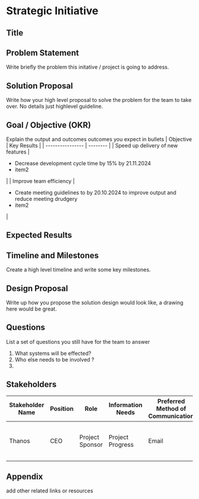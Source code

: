 # Strategic Initiative

## Title

## Problem Statement
Write briefly the problem this initative / project is going to address.

## Solution Proposal
Write how your high level proposal to solve the problem for the team to take over. No details just highlevel guideline.

## Goal / Objective (OKR)
Explain the output and outcomes outcomes you expect in bullets
| Objective | Key Results |
| ---------------- | -------- |
| Speed up delivery of new features   |  <ul><li>Decrease development cycle time by 15% by 21.11.2024 </li><li>item2</li></ul>     |
| Improve team efficiency           |  <ul><li>Create meeting guidelines to by 20.10.2024 to improve output and reduce meeting drudgery</li><li>item2</li></ul>      |

## Expected Results

## Timeline and Milestones
Create a high level timeline and write some key milestones.

## Design Proposal
Write up how you propose the solution design would look like, a drawing here would be great.

## Questions
List a set of questions you still have for the team to answer
1. What systems will be effected?
2. Who else needs to be involved ?
3. 


## Stakeholders
| Stakeholder Name | Position | Role            | Information Needs | Preferred Method of Communication | Frequency of Communication | Responsible     | Power | Interest | Influence | Impact | Stakeholder Classification | Engagement Strategy                         | Concerns                               | Responsible | Issues                        |
| ---------------- | -------- | --------------- | ----------------- | --------------------------------- | -------------------------- | --------------- | ----- | -------- | --------- | ------ | -------------------------- | ------------------------------------------- | -------------------------------------- | ----------- | ----------------------------- |
| Thanos           | CEO      | Project Sponsor | Project Progress  | Email                             | Weekly                     | Project Manager | High  | High     | High      | High   | Key Player                 | Regular updates, personalized communication | resource usage, overly complicate work | Peter       | other stakeholders |



## Appendix
add other related  links or resources
